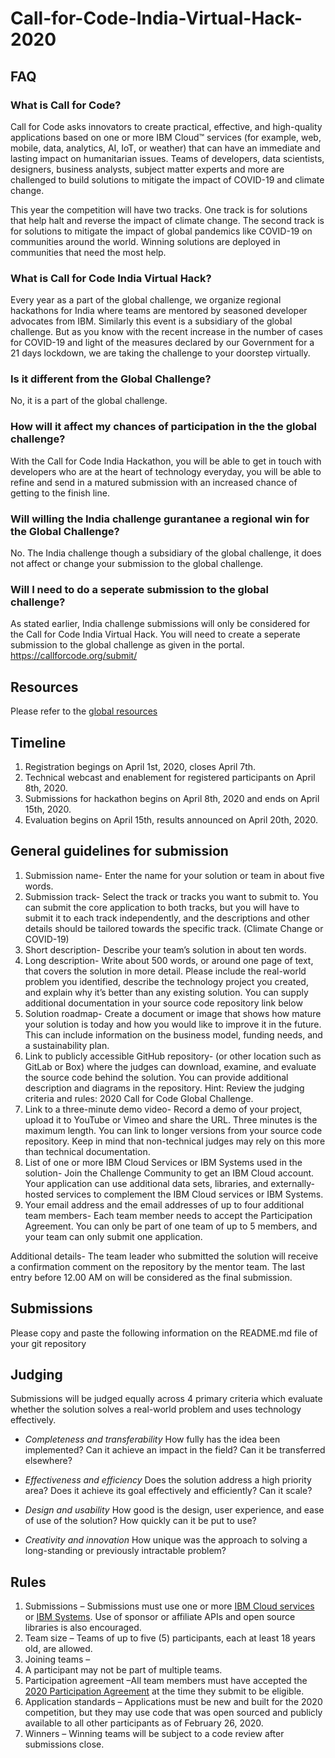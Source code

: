 # Call-for-Code-India-Virtual-Hack-2020

## FAQ

### What is Call for Code?
Call for Code asks innovators to create practical, effective, and high-quality applications based on one or more IBM Cloud™ services (for example, web, mobile, data, analytics, AI, IoT, or weather) that can have an immediate and lasting impact on humanitarian issues. Teams of developers, data scientists, designers, business analysts, subject matter experts and more are challenged to build solutions to mitigate the impact of COVID-19 and climate change. 

This year the competition will have two tracks. One track is for solutions that help halt and reverse the impact of climate change. The second track is for solutions to mitigate the impact of global pandemics like COVID-19 on communities around the world. Winning solutions are deployed in communities that need the most help.

### What is Call for Code India Virtual Hack?
Every year as a part of the global challenge, we organize regional hackathons for India where teams are mentored by seasoned developer advocates from IBM. Similarly this event is a subsidiary of the global challenge. But as you know with the recent increase in the number of cases for COVID-19 and light of the measures declared by our Government for a 21 days lockdown, we are taking the challenge to your doorstep virtually.

### Is it different from the Global Challenge?
No, it is a part of the global challenge.

### How will it affect my chances of participation in the the global challenge?
With the Call for Code India Hackathon, you will be able to get in touch with developers who are at the heart of technology everyday, you will be able to refine and send in a matured submission with an increased chance of getting to the finish line.

### Will willing the India challenge gurantanee a regional win for the Global Challenge?
No. The India challenge though a subsidiary of the global challenge, it does not affect or change your submission to the global challenge.

### Will I need to do a seperate submission to the global challenge?
As stated earlier, India challenge submissions will only be considered for the Call for Code India Virtual Hack. You will need to create a seperate submission to the global challenge as given in the portal. https://callforcode.org/submit/

## Resources
Please refer to the [global resources](https://developer.ibm.com/callforcode/technical-library/#start-coding?cm_mmc=OSocial_Blog-_-Audience+Developer_Developer+Conversation-_-WW_WW-_-cfc-2020-cfcorg-resources_ov75914&cm_mmca1=000039JL&cm_mmca2=10008917)

## Timeline

1. Registration begings on April 1st, 2020, closes April 7th.
2. Technical webcast and enablement for registered participants on April 8th, 2020.
3. Submissions for hackathon begins on April 8th, 2020 and ends on April 15th, 2020.
4. Evaluation begins on April 15th, results announced on April 20th, 2020.

## General guidelines for submission

1. Submission name- Enter the name for your solution or team in about five words.
2. Submission track- Select the track or tracks you want to submit to. You can submit the core application to both tracks, but you will have to submit it to each track independently, and the descriptions and other details should be tailored towards the specific track. (Climate Change or COVID-19)
3. Short description- Describe your team’s solution in about ten words.
4. Long description- Write about 500 words, or around one page of text, that covers the solution in more detail. Please include the real-world problem you identified, describe the technology project you created, and explain why it’s better than any existing solution. You can supply additional documentation in your source code repository link below
5. Solution roadmap- Create a document or image that shows how mature your solution is today and how you would like to improve it in the future. This can include information on the business model, funding needs, and a sustainability plan.
6. Link to publicly accessible GitHub repository- (or other location such as GitLab or Box) where the judges can download, examine, and evaluate the source code behind the solution. You can provide additional description and diagrams in the repository. Hint: Review the judging criteria and rules: 2020 Call for Code Global Challenge.
7. Link to a three-minute demo video- Record a demo of your project, upload it to YouTube or Vimeo and share the URL. Three minutes is the maximum length. You can link to longer versions from your source code repository. Keep in mind that non-technical judges may rely on this more than technical documentation.
8. List of one or more IBM Cloud Services or IBM Systems used in the solution- Join the Challenge Community to get an IBM Cloud account. Your application can use additional data sets, libraries, and externally-hosted services to complement the IBM Cloud services or IBM Systems.
9. Your email address and the email addresses of up to four additional team members- Each team member needs to accept the Participation Agreement. You can only be part of one team of up to 5 members, and your team can only submit one application.

Additional details-
The team leader who submitted the solution will receive a confirmation comment on the repository by the mentor team. The last entry before 12.00 AM on <date> will be considered as the final submission.
  
## Submissions

Please copy and paste the following information on the README.md file of your git repository

## Judging

Submissions will be judged equally across 4 primary criteria which evaluate whether the solution solves a real-world problem and uses technology effectively.

 * *Completeness and transferability*
 How fully has the idea been implemented? Can it achieve an impact in the field? Can it be transferred elsewhere?
 
 * *Effectiveness and efficiency*
 Does the solution address a high priority area? Does it achieve its goal effectively and efficiently? Can it scale?  
 
 * *Design and usability*
 How good is the design, user experience, and ease of use of the solution? How quickly can it be put to use?
 
 * *Creativity and innovation*
 How unique was the approach to solving a long-standing or previously intractable problem?
 
## Rules

1. Submissions – Submissions must use one or more [IBM Cloud services](https://callforcode.org/participation-agreement) or [IBM Systems](https://ibm.com/systems). Use of sponsor or affiliate APIs and open source libraries is also encouraged.
2. Team size – Teams of up to five (5) participants, each at least 18 years old, are allowed.
3. Joining teams –
4. A participant may not be part of multiple teams.
5. Participation agreement –All team members must have accepted the [2020 Participation Agreement](https://callforcode.org/participation-agreement) at the time they submit to be eligible.
6. Application standards – Applications must be new and built for the 2020 competition, but they may use code that was open sourced and publicly available to all other participants as of February 26, 2020.
7. Winners – Winning teams will be subject to a code review after submissions close.


